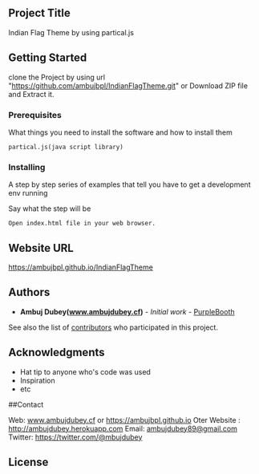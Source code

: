## Project Title

Indian Flag Theme by using partical.js

## Getting Started

clone the Project by using url "https://github.com/ambujbpl/IndianFlagTheme.git" or Download ZIP file and  Extract it.   

### Prerequisites

What things you need to install the software and how to install them

```
partical.js(java script library)
```

### Installing

A step by step series of examples that tell you have to get a development env running

Say what the step will be

```
Open index.html file in your web browser.
```

## Website URL
https://ambujbpl.github.io/IndianFlagTheme

## Authors

* **Ambuj Dubey(www.ambujdubey.cf)** - *Initial work* - [PurpleBooth]( https://github.com/ambujbpl/IndianFlagTheme)

See also the list of [contributors](https://github.com/your/project/contributors) who participated in this project.

## Acknowledgments

* Hat tip to anyone who's code was used
* Inspiration
* etc

##Contact

Web: www.ambujdubey.cf or https://ambujbpl.github.io
Oter Website : http://ambujdubey.herokuapp.com
Email: ambujdubey89@gmail.com
Twitter: https://twitter.com/@mbujdubey

## License

